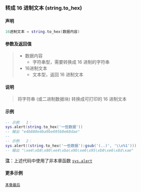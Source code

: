 ### 转成 16 进制文本 \(**string\.to\_hex**\)


#### 声明
```lua
16进制文本 = string.to_hex(数据内容)
```


#### 参数及返回值
> - 数据内容
>   - 字符串型，需要转换成 16 进制的字符串
> - 16进制文本
>   - 文本型，返回 16 进制文本


#### 说明
> 将字符串 (或二进制数据块) 转换成可打印的 16 进制文本  


#### 示例  
```lua
-- 示例   1：
sys.alert(string.to_hex('一些数据'))
-- 输出 "e4b880e4ba9be695b0e68dae"
--
-- 示例   2：
sys.alert((string.to_hex('一些数据'):gsub('(..)', '\\x%1')))
-- 输出 "\xe4\xb8\x80\xe4\xba\x9b\xe6\x95\xb0\xe6\x8d\xae"
```
**注**：上述代码中使用了非本章函数 [`sys.alert`](/Handbook/sys/sys.alert.md)  


#### 更多示例  
[`本章最后`](/Handbook/ext-string/samples.md)  


